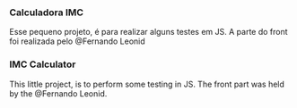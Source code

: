 
### Calculadora IMC
Esse pequeno projeto, é para realizar alguns testes em JS.
A parte do front foi realizada pelo @Fernando Leonid


### IMC Calculator
This little project, is to perform some testing in JS.
The front part was held by the @Fernando Leonid.
